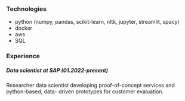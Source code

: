### Technologies

- python (numpy, pandas, scikit-learn, nltk, jupyter, streamlit, spacy)
- docker
- aws
- SQL

### Experience

##### Data scientist at SAP (01.2022-present)

Researcher data scientist developing proof-of-concept services and python-based, data-
driven prototypes for customer evaluation.

